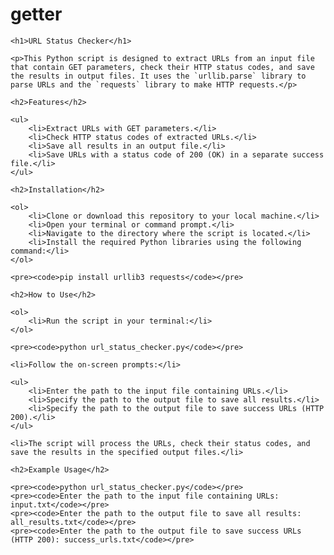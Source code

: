# getter
<!DOCTYPE html>
<html>

<head>
    <title>URL Status Checker</title>
</head>

<body>

    <h1>URL Status Checker</h1>

    <p>This Python script is designed to extract URLs from an input file that contain GET parameters, check their HTTP status codes, and save the results in output files. It uses the `urllib.parse` library to parse URLs and the `requests` library to make HTTP requests.</p>

    <h2>Features</h2>

    <ul>
        <li>Extract URLs with GET parameters.</li>
        <li>Check HTTP status codes of extracted URLs.</li>
        <li>Save all results in an output file.</li>
        <li>Save URLs with a status code of 200 (OK) in a separate success file.</li>
    </ul>

    <h2>Installation</h2>

    <ol>
        <li>Clone or download this repository to your local machine.</li>
        <li>Open your terminal or command prompt.</li>
        <li>Navigate to the directory where the script is located.</li>
        <li>Install the required Python libraries using the following command:</li>
    </ol>

    <pre><code>pip install urllib3 requests</code></pre>

    <h2>How to Use</h2>

    <ol>
        <li>Run the script in your terminal:</li>
    </ol>

    <pre><code>python url_status_checker.py</code></pre>

    <li>Follow the on-screen prompts:</li>

    <ul>
        <li>Enter the path to the input file containing URLs.</li>
        <li>Specify the path to the output file to save all results.</li>
        <li>Specify the path to the output file to save success URLs (HTTP 200).</li>
    </ul>

    <li>The script will process the URLs, check their status codes, and save the results in the specified output files.</li>

    <h2>Example Usage</h2>

    <pre><code>python url_status_checker.py</code></pre>
    <pre><code>Enter the path to the input file containing URLs: input.txt</code></pre>
    <pre><code>Enter the path to the output file to save all results: all_results.txt</code></pre>
    <pre><code>Enter the path to the output file to save success URLs (HTTP 200): success_urls.txt</code></pre>

</body>

</html>
